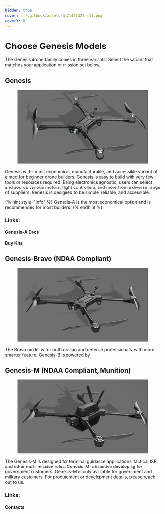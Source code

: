 ```yaml
---
hidden: true
cover: ../.gitbook/assets/3421431324 (1).png
coverY: 0
---
```


# Choose Genesis Models

The Genesis drone family comes in three variants. Select the variant that matches your application or mission set below.

## Genesis

<figure><img src="../.gitbook/assets/3421431324.png" alt=""><figcaption></figcaption></figure>

Genesis is the most economical, manufacturable, and accessible variant of aimed for beginner drone builders. Genesis is easy to build with very few tools or resources required. Being electronics agnostic, users can select and source various motors, flight controllers, and more from a diverse range of suppliers. Genesis is designed to be simple, reliable, and accessible.

{% hint style="info" %}
Genesis-A is the most economical option and is recommended for most builders.
{% endhint %}

### Links:

#### [Genesis-A Docs](../genesis/part-chooser/)&#x20;

#### Buy Kits



## Genesis-Bravo (NDAA Compliant)

<figure><img src="../.gitbook/assets/GENESIS ARK (v2~recovered) (2).png" alt=""><figcaption></figcaption></figure>

The Bravo model is for both civilian and defense professionals, with more smarter feature. Genesis-B is powered by





## Genesis-M (NDAA Compliant, Munition)

<figure><img src="../.gitbook/assets/312412543321443.png" alt=""><figcaption></figcaption></figure>

The Genesis-M is designed for terminal guidance applications, tactical ISR, and other multi-mission roles. Genesis-M is in active developing for government customers. Genesis-M is only available for government and military customers. For procurement or development details, please reach out to us.&#x20;

### Links:

#### Contacts
